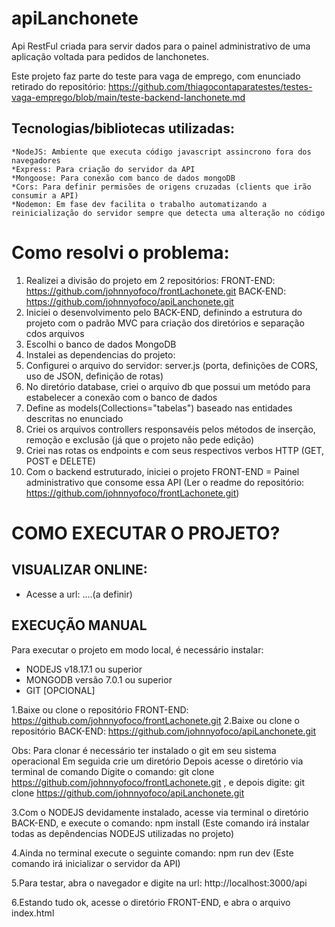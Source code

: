 # apiLanchonete
Api RestFul criada para servir dados para o painel administrativo de uma aplicação voltada para pedidos de lanchonetes.

Este projeto faz parte do teste para vaga de emprego, com enunciado retirado do repositório: https://github.com/thiagocontaparatestes/testes-vaga-emprego/blob/main/teste-backend-lanchonete.md

## Tecnologias/bibliotecas utilizadas:
    *NodeJS: Ambiente que executa código javascript assincrono fora dos navegadores
    *Express: Para criação do servidor da API
    *Mongoose: Para conexão com banco de dados mongoDB
    *Cors: Para definir permisões de origens cruzadas (clients que irão consumir a API)
    *Nodemon: Em fase dev facilita o trabalho automatizando a reinicialização do servidor sempre que detecta uma alteração no código 

# Como resolvi o problema:
1. Realizei a divisão do projeto em 2 repositórios:
   FRONT-END: https://github.com/johnnyofoco/frontLachonete.git
   BACK-END: https://github.com/johnnyofoco/apiLanchonete.git
2. Iniciei o desenvolvimento pelo BACK-END, definindo a estrutura do projeto com o padrão MVC para criação dos diretórios e separação cdos arquivos
3. Escolhi o banco de dados MongoDB 
4. Instalei as dependencias do projeto: 
5. Configurei o arquivo do servidor: server.js (porta, definições de CORS, uso de JSON, definição de rotas)
6. No diretório database, criei o arquivo db que possui um metódo para estabelecer a conexão com o banco de dados
7. Define as models(Collections="tabelas") baseado nas entidades descritas no enunciado
8. Criei os arquivos controllers responsavéis pelos métodos de inserção, remoção e exclusão (já que o projeto não pede edição)
9. Criei nas rotas os endpoints e com seus respectivos verbos HTTP (GET, POST e DELETE)
10. Com o backend estruturado, iniciei o projeto FRONT-END = Painel administrativo que consome essa API (Ler o readme do repositório: https://github.com/johnnyofoco/frontLachonete.git)


# COMO EXECUTAR O PROJETO?

## VISUALIZAR ONLINE:
 * Acesse a url: ....(a definir)

## EXECUÇÃO MANUAL
Para executar o projeto em modo local, é necessário instalar:
 * NODEJS v18.17.1 ou superior
 * MONGODB versão 7.0.1 ou superior
 * GIT [OPCIONAL]

1.Baixe ou clone o repositório FRONT-END: https://github.com/johnnyofoco/frontLachonete.git 
2.Baixe ou clone o repositório BACK-END: https://github.com/johnnyofoco/apiLanchonete.git

Obs: Para clonar é necessário ter instalado o git em seu sistema operacional
     Em seguida crie um diretório
     Depois acesse o diretório via terminal de comando
     Digite o comando: git clone https://github.com/johnnyofoco/frontLachonete.git , e depois digite: git clone https://github.com/johnnyofoco/apiLanchonete.git

3.Com o NODEJS devidamente instalado, acesse via terminal o diretório BACK-END, e execute o comando: npm install (Este comando irá instalar todas as depêndencias NODEJS utilizadas no projeto)

4.Ainda no terminal execute o seguinte comando: npm run dev  (Este comando irá inicializar o servidor da API)

5.Para testar, abra o navegador e digite na url: http://localhost:3000/api

6.Estando tudo ok, acesse o diretório FRONT-END, e abra o arquivo index.html